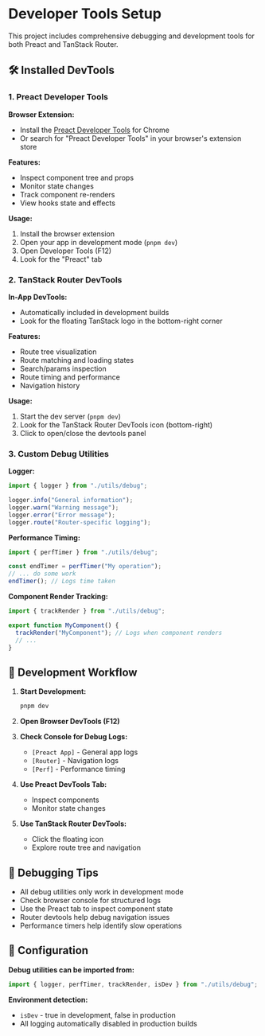 # Developer Tools Setup

This project includes comprehensive debugging and development tools for both Preact and TanStack Router.

## 🛠️ Installed DevTools

### 1. Preact Developer Tools

**Browser Extension:**

- Install the [Preact Developer Tools](https://chromewebstore.google.com/detail/preact-developer-tools/ilcajpmogmhpliinlbcdebhbcanbghmd) for Chrome
- Or search for "Preact Developer Tools" in your browser's extension store

**Features:**

- Inspect component tree and props
- Monitor state changes
- Track component re-renders
- View hooks state and effects

**Usage:**

1. Install the browser extension
2. Open your app in development mode (`pnpm dev`)
3. Open Developer Tools (F12)
4. Look for the "Preact" tab

### 2. TanStack Router DevTools

**In-App DevTools:**

- Automatically included in development builds
- Look for the floating TanStack logo in the bottom-right corner

**Features:**

- Route tree visualization
- Route matching and loading states
- Search/params inspection
- Route timing and performance
- Navigation history

**Usage:**

1. Start the dev server (`pnpm dev`)
2. Look for the TanStack Router DevTools icon (bottom-right)
3. Click to open/close the devtools panel

### 3. Custom Debug Utilities

**Logger:**

```typescript
import { logger } from "./utils/debug";

logger.info("General information");
logger.warn("Warning message");
logger.error("Error message");
logger.route("Router-specific logging");
```

**Performance Timing:**

```typescript
import { perfTimer } from "./utils/debug";

const endTimer = perfTimer("My operation");
// ... do some work
endTimer(); // Logs time taken
```

**Component Render Tracking:**

```typescript
import { trackRender } from "./utils/debug";

export function MyComponent() {
  trackRender("MyComponent"); // Logs when component renders
  // ...
}
```

## 🚀 Development Workflow

1. **Start Development:**

   ```bash
   pnpm dev
   ```

2. **Open Browser DevTools (F12)**

3. **Check Console for Debug Logs:**

   - `[Preact App]` - General app logs
   - `[Router]` - Navigation logs
   - `[Perf]` - Performance timing

4. **Use Preact DevTools Tab:**

   - Inspect components
   - Monitor state changes

5. **Use TanStack Router DevTools:**
   - Click the floating icon
   - Explore route tree and navigation

## 📝 Debugging Tips

- All debug utilities only work in development mode
- Check browser console for structured logs
- Use the Preact tab to inspect component state
- Router devtools help debug navigation issues
- Performance timers help identify slow operations

## 🔧 Configuration

**Debug utilities can be imported from:**

```typescript
import { logger, perfTimer, trackRender, isDev } from "./utils/debug";
```

**Environment detection:**

- `isDev` - true in development, false in production
- All logging automatically disabled in production builds
